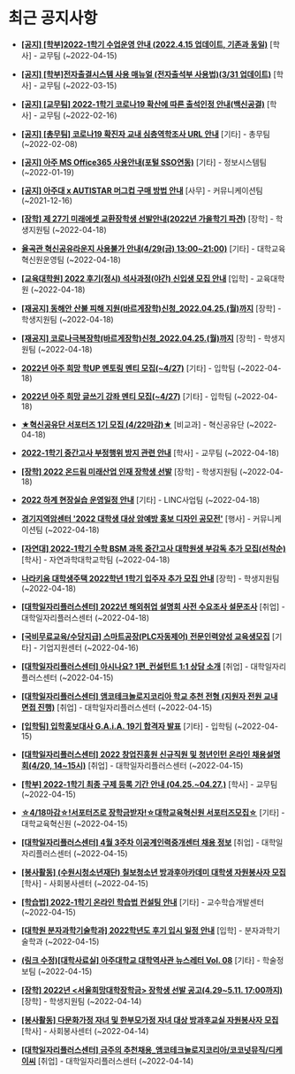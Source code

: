 # 최근 공지사항

* **[[공지] [학부]2022-1학기 수업운영 안내 (2022.4.15 업데이트, 기존과 동일)](http://ajou.ac.kr/kr/ajou/notice.do?mode=view&amp;articleNo=196532&amp;article.offset=0&amp;articleLimit=30)**
 [학사] - 교무팀 (~2022-04-15)

* **[[공지] [학부]전자출결시스템 사용 매뉴얼 (전자출석부 사용법)(3/31 업데이트)](http://ajou.ac.kr/kr/ajou/notice.do?mode=view&amp;articleNo=192571&amp;article.offset=0&amp;articleLimit=30)**
 [학사] - 교무팀 (~2022-03-15)

* **[[공지] [교무팀] 2022-1학기 코로나19 확산에 따른 출석인정 안내(백신공결)](http://ajou.ac.kr/kr/ajou/notice.do?mode=view&amp;articleNo=180913&amp;article.offset=0&amp;articleLimit=30)**
 [학사] - 교무팀 (~2022-02-16)

* **[[공지] [총무팀] 코로나19 확진자 교내 심층역학조사 URL 안내](http://ajou.ac.kr/kr/ajou/notice.do?mode=view&amp;articleNo=180493&amp;article.offset=0&amp;articleLimit=30)**
 [기타] - 총무팀 (~2022-02-08)

* **[[공지] 아주 MS Office365 사용안내(포털 SSO연동)](http://ajou.ac.kr/kr/ajou/notice.do?mode=view&amp;articleNo=179802&amp;article.offset=0&amp;articleLimit=30)**
 [기타] - 정보시스템팀 (~2022-01-19)

* **[[공지] 아주대 x AUTISTAR 머그컵 구매 방법 안내](http://ajou.ac.kr/kr/ajou/notice.do?mode=view&amp;articleNo=147976&amp;article.offset=0&amp;articleLimit=30)**
 [사무] - 커뮤니케이션팀 (~2021-12-16)

* **[[장학] 제 27기 미래에셋 교환장학생 선발안내(2022년 가을학기 파견)](http://ajou.ac.kr/kr/ajou/notice.do?mode=view&amp;articleNo=196646&amp;article.offset=0&amp;articleLimit=30)**
 [장학] - 학생지원팀 (~2022-04-18)

* **[율곡관 혁신공유라운지 사용불가 안내(4/29(금) 13:00~21:00)](http://ajou.ac.kr/kr/ajou/notice.do?mode=view&amp;articleNo=196645&amp;article.offset=0&amp;articleLimit=30)**
 [기타] - 대학교육혁신원운영팀 (~2022-04-18)

* **[[교육대학원] 2022 후기(정시) 석사과정(야간) 신입생 모집 안내](http://ajou.ac.kr/kr/ajou/notice.do?mode=view&amp;articleNo=196642&amp;article.offset=0&amp;articleLimit=30)**
 [입학] - 교육대학원 (~2022-04-18)

* **[[재공지] 동해안 산불 피해 지원(바르게장학)신청_2022.04.25.(월)까지](http://ajou.ac.kr/kr/ajou/notice.do?mode=view&amp;articleNo=196640&amp;article.offset=0&amp;articleLimit=30)**
 [장학] - 학생지원팀 (~2022-04-18)

* **[[재공지] 코로나극복장학(바르게장학)신청_2022.04.25.(월)까지](http://ajou.ac.kr/kr/ajou/notice.do?mode=view&amp;articleNo=196639&amp;article.offset=0&amp;articleLimit=30)**
 [장학] - 학생지원팀 (~2022-04-18)

* **[2022년 아주 희망 학UP 멘토링 멘티 모집(~4/27)](http://ajou.ac.kr/kr/ajou/notice.do?mode=view&amp;articleNo=196618&amp;article.offset=0&amp;articleLimit=30)**
 [기타] - 입학팀 (~2022-04-18)

* **[2022년 아주 희망 글쓰기 강좌 멘티 모집(~4/27)](http://ajou.ac.kr/kr/ajou/notice.do?mode=view&amp;articleNo=196617&amp;article.offset=0&amp;articleLimit=30)**
 [기타] - 입학팀 (~2022-04-18)

* **[★혁신공유단 서포터즈 1기 모집 (4/22마감)★](http://ajou.ac.kr/kr/ajou/notice.do?mode=view&amp;articleNo=196608&amp;article.offset=0&amp;articleLimit=30)**
 [비교과] - 혁신공유단 (~2022-04-18)

* **[2022-1학기 중간고사 부정행위 방지 관련 안내](http://ajou.ac.kr/kr/ajou/notice.do?mode=view&amp;articleNo=196606&amp;article.offset=0&amp;articleLimit=30)**
 [학사] - 교무팀 (~2022-04-18)

* **[[장학] 2022 온드림 미래산업 인재 장학생 선발](http://ajou.ac.kr/kr/ajou/notice.do?mode=view&amp;articleNo=196601&amp;article.offset=0&amp;articleLimit=30)**
 [장학] - 학생지원팀 (~2022-04-18)

* **[2022 하계 현장실습 운영일정 안내](http://ajou.ac.kr/kr/ajou/notice.do?mode=view&amp;articleNo=196599&amp;article.offset=0&amp;articleLimit=30)**
 [기타] - LINC사업팀 (~2022-04-18)

* **[경기지역암센터 &#x27;2022 대학생 대상 암예방 홍보 디자인 공모전&#x27;](http://ajou.ac.kr/kr/ajou/notice.do?mode=view&amp;articleNo=196591&amp;article.offset=0&amp;articleLimit=30)**
 [행사] - 커뮤니케이션팀 (~2022-04-18)

* **[[자연대] 2022-1학기 수학 BSM 과목 중간고사 대학원생 부감독 추가 모집(선착순)](http://ajou.ac.kr/kr/ajou/notice.do?mode=view&amp;articleNo=196585&amp;article.offset=0&amp;articleLimit=30)**
 [학사] - 자연과학대학교학팀 (~2022-04-18)

* **[나라키움 대학생주택 2022학년 1학기 입주자 추가 모집 안내](http://ajou.ac.kr/kr/ajou/notice.do?mode=view&amp;articleNo=196582&amp;article.offset=0&amp;articleLimit=30)**
 [장학] - 학생지원팀 (~2022-04-18)

* **[[대학일자리플러스센터] 2022년 해외취업 설명회 사전 수요조사 설문조사](http://ajou.ac.kr/kr/ajou/notice.do?mode=view&amp;articleNo=196581&amp;article.offset=0&amp;articleLimit=30)**
 [취업] - 대학일자리플러스센터 (~2022-04-18)

* **[[국비무료교육/수당지급] 스마트공장(PLC자동제어) 전문인력양성 교육생모집](http://ajou.ac.kr/kr/ajou/notice.do?mode=view&amp;articleNo=196574&amp;article.offset=0&amp;articleLimit=30)**
 [기타] - 기업지원센터 (~2022-04-16)

* **[[대학일자리플러스센터] 아시나요? 1편_컨설턴트 1:1 상담 소개](http://ajou.ac.kr/kr/ajou/notice.do?mode=view&amp;articleNo=196571&amp;article.offset=0&amp;articleLimit=30)**
 [취업] - 대학일자리플러스센터 (~2022-04-15)

* **[[대학일자리플러스센터] 앰코테크놀로지코리아 학교 추천 전형 (지원자 전원 교내 면접 진행)](http://ajou.ac.kr/kr/ajou/notice.do?mode=view&amp;articleNo=196570&amp;article.offset=0&amp;articleLimit=30)**
 [취업] - 대학일자리플러스센터 (~2022-04-15)

* **[[입학팀] 입학홍보대사 G.A.i.A. 19기 합격자 발표](http://ajou.ac.kr/kr/ajou/notice.do?mode=view&amp;articleNo=196569&amp;article.offset=0&amp;articleLimit=30)**
 [기타] - 입학팀 (~2022-04-15)

* **[[대학일자리플러스센터] 2022 창업진흥원 신규직원 및 청년인턴 온라인 채용설명회(4/20, 14~15시)](http://ajou.ac.kr/kr/ajou/notice.do?mode=view&amp;articleNo=196562&amp;article.offset=0&amp;articleLimit=30)**
 [취업] - 대학일자리플러스센터 (~2022-04-15)

* **[[학부] 2022-1학기 최종 구제 등록 기간 안내 (04.25.~04.27.)](http://ajou.ac.kr/kr/ajou/notice.do?mode=view&amp;articleNo=196561&amp;article.offset=0&amp;articleLimit=30)**
 [학사] - 교무팀 (~2022-04-15)

* **[☆4/18마감☆!서포터즈로 장학금받자!☆대학교육혁신원 서포터즈모집☆](http://ajou.ac.kr/kr/ajou/notice.do?mode=view&amp;articleNo=196560&amp;article.offset=0&amp;articleLimit=30)**
 [기타] - 대학교육혁신원 (~2022-04-15)

* **[[대학일자리플러스센터] 4월 3주차 이공계인력중개센터 채용 정보](http://ajou.ac.kr/kr/ajou/notice.do?mode=view&amp;articleNo=196554&amp;article.offset=0&amp;articleLimit=30)**
 [취업] - 대학일자리플러스센터 (~2022-04-15)

* **[[봉사활동] (수원시청소년재단) 칠보청소년 방과후아카데미 대학생 자원봉사자 모집](http://ajou.ac.kr/kr/ajou/notice.do?mode=view&amp;articleNo=196551&amp;article.offset=0&amp;articleLimit=30)**
 [학사] - 사회봉사센터 (~2022-04-15)

* **[[학습법] 2022-1학기 온라인 학습법 컨설팅 안내](http://ajou.ac.kr/kr/ajou/notice.do?mode=view&amp;articleNo=196538&amp;article.offset=0&amp;articleLimit=30)**
 [기타] - 교수학습개발센터 (~2022-04-15)

* **[[대학원 분자과학기술학과] 2022학년도 후기 입시 일정 안내](http://ajou.ac.kr/kr/ajou/notice.do?mode=view&amp;articleNo=196520&amp;article.offset=0&amp;articleLimit=30)**
 [입학] - 분자과학기술학과 (~2022-04-15)

* **[(링크 수정)[대학사료실] 아주대학교 대학역사관 뉴스레터 Vol. 08](http://ajou.ac.kr/kr/ajou/notice.do?mode=view&amp;articleNo=196519&amp;article.offset=0&amp;articleLimit=30)**
 [기타] - 학술정보팀 (~2022-04-15)

* **[[장학] 2022년 &lt;서울희망대학장학금&gt; 장학생 선발 공고(4.29~5.11. 17:00까지)](http://ajou.ac.kr/kr/ajou/notice.do?mode=view&amp;articleNo=196513&amp;article.offset=0&amp;articleLimit=30)**
 [장학] - 학생지원팀 (~2022-04-14)

* **[[봉사활동] 다문화가정 자녀 및 한부모가정 자녀 대상 방과후교실 자원봉사자 모집](http://ajou.ac.kr/kr/ajou/notice.do?mode=view&amp;articleNo=196511&amp;article.offset=0&amp;articleLimit=30)**
 [학사] - 사회봉사센터 (~2022-04-14)

* **[[대학일자리플러스센터] 금주의 추천채용_앰코테크놀로지코리아/코코넛뮤직/디케이씨](http://ajou.ac.kr/kr/ajou/notice.do?mode=view&amp;articleNo=196510&amp;article.offset=0&amp;articleLimit=30)**
 [취업] - 대학일자리플러스센터 (~2022-04-14)
